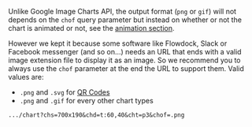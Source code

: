 Unlike Google Image Charts API, the output format (`png` or `gif`) will not depends on the `chof` query parameter but instead on whether or not the chart is animated or not, see the [animation section](/reference/animation).

However we kept it because some software like Flowdock, Slack or Facebook messenger (and so on...) needs an URL that ends with a valid image extension file to display it as an image. So we recommend you to always use the `chof` parameter at the end the URL to support them. 
Valid values are:
- `.png` and `.svg` for [QR Codes](/qr-codes/#svg-format)
- `.png` and `.gif` for every other chart types


```
.../chart?chs=700x190&chd=t:60,40&cht=p3&chof=.png
```
